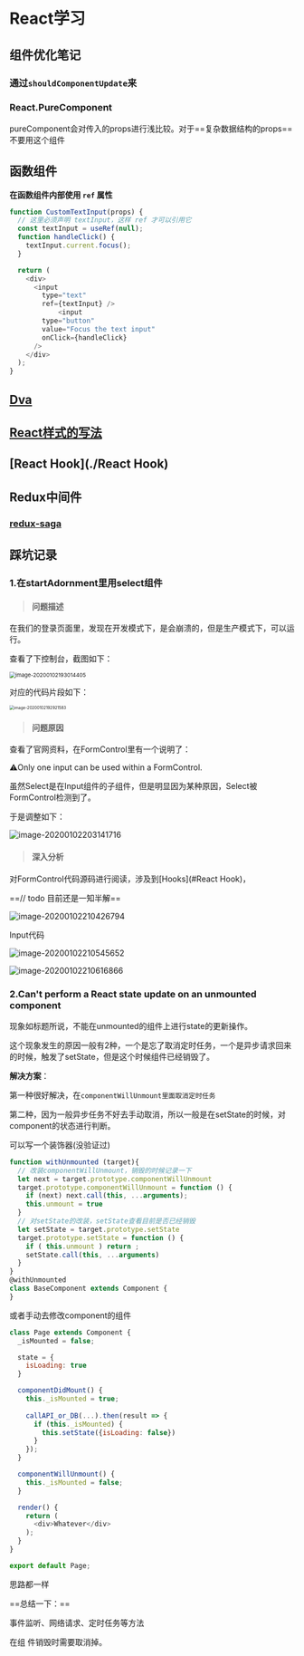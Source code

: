 # React学习



## 组件优化笔记

### 通过`shouldComponentUpdate`来



### React.PureComponent

pureComponent会对传入的props进行浅比较。对于==复杂数据结构的props==不要用这个组件





## 函数组件                                  

**在函数组件内部使用 `ref` 属性**

```js
function CustomTextInput(props) {
  // 这里必须声明 textInput，这样 ref 才可以引用它 
  const textInput = useRef(null);
  function handleClick() {
    textInput.current.focus();  
  }

  return (
    <div>
      <input
        type="text"
        ref={textInput} /> 
			<input
        type="button"
        value="Focus the text input"
        onClick={handleClick}
      />
    </div>
  );
}
```



## [Dva](./Dva)

## [React样式的写法](./React样式的写法)





## [React Hook](./React Hook)





## Redux中间件

### [redux-saga](./redux-saga)



## 踩坑记录

### 1.在startAdornment里用select组件

> #### 问题描述

在我们的登录页面里，发现在开发模式下，是会崩溃的，但是生产模式下，可以运行。

查看了下控制台，截图如下：

<img src="https://ipic-coda.oss-cn-beijing.aliyuncs.com/2020-01-02-113014.png" alt="image-20200102193014405" style="zoom: 67%;" />

对应的代码片段如下：

<img src="https://ipic-coda.oss-cn-beijing.aliyuncs.com/2020-03-25-054942.png" alt="image-20200102192921583" style="zoom:50%;" />



> #### 问题原因

查看了官网资料，在FormControl里有一个说明了：

⚠️Only one input can be used within a FormControl.

虽然Select是在Input组件的子组件，但是明显因为某种原因，Select被FormControl检测到了。

于是调整如下：

![image-20200102203141716](https://ipic-coda.oss-cn-beijing.aliyuncs.com/2020-03-25-054940.png)

> #### 深入分析

对FormControl代码源码进行阅读，涉及到[Hooks](#React Hook)，

==// todo 目前还是一知半解==

![image-20200102210426794](https://ipic-coda.oss-cn-beijing.aliyuncs.com/2020-03-25-054944.png)

Input代码

![image-20200102210545652](https://ipic-coda.oss-cn-beijing.aliyuncs.com/2020-03-25-054943.png)

![image-20200102210616866](https://ipic-coda.oss-cn-beijing.aliyuncs.com/2020-03-25-054939.png)







### 2.Can't perform a React state update on an unmounted component 

现象如标题所说，不能在unmounted的组件上进行state的更新操作。

这个现象发生的原因一般有2种，一个是忘了取消定时任务，一个是异步请求回来的时候，触发了setState，但是这个时候组件已经销毁了。



**解决方案**：

第一种很好解决，在`componentWillUnmount里面取消定时任务`

第二种，因为一般异步任务不好去手动取消，所以一般是在setState的时候，对component的状态进行判断。

可以写一个装饰器(没验证过)

```js
function withUnmounted (target){
  // 改装componentWillUnmount，销毁的时候记录一下
  let next = target.prototype.componentWillUnmount
  target.prototype.componentWillUnmount = function () {
    if (next) next.call(this, ...arguments);
    this.unmount = true
  }
  // 对setState的改装，setState查看目前是否已经销毁
  let setState = target.prototype.setState
  target.prototype.setState = function () {
    if ( this.unmount ) return ;
    setState.call(this, ...arguments)
  }
}
@withUnmounted
class BaseComponent extends Component {
}
```

或者手动去修改component的组件

```js
class Page extends Component {
  _isMounted = false;

  state = {
    isLoading: true
  }

  componentDidMount() {
    this._isMounted = true;
  
    callAPI_or_DB(...).then(result => {
      if (this._isMounted) {
        this.setState({isLoading: false})
      }
    });
  }

  componentWillUnmount() {
    this._isMounted = false;
  }

  render() {
    return (
      <div>Whatever</div>
    );
  }
}

export default Page;
```

思路都一样



==总结一下：==

事件监听、网络请求、定时任务等方法

在组 件销毁时需要取消掉。